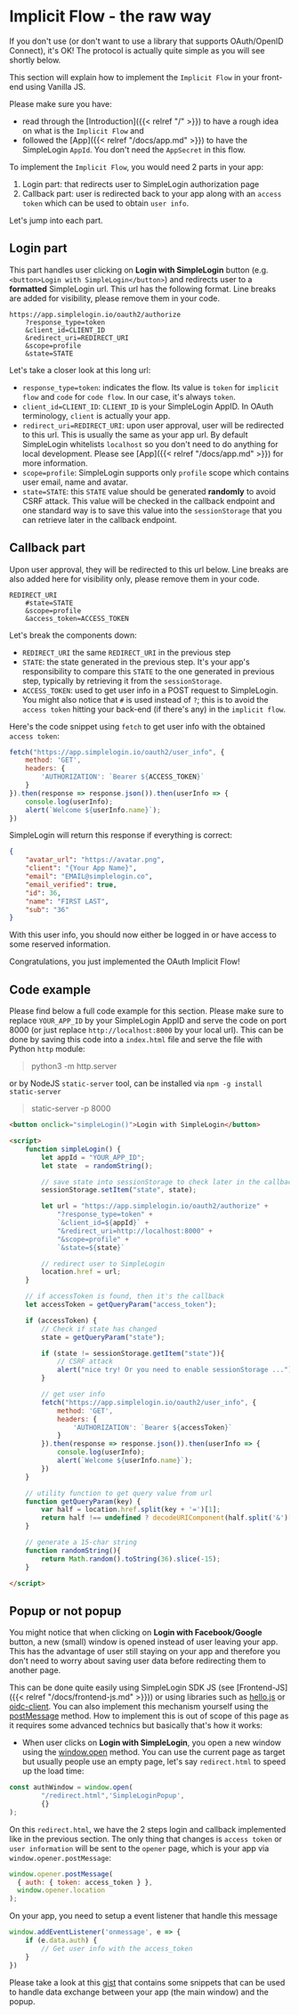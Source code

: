 # Implicit Flow - the raw way

If you don't use (or don't want to use a library that supports OAuth/OpenID Connect), it's OK! The protocol is actually quite simple as you will see shortly below.

This section will explain how to implement the `Implicit Flow` in your front-end using Vanilla JS.

Please make sure you have:

- read through the [Introduction]({{< relref "/" >}}) to have a rough idea on what is the `Implicit Flow` and
- followed the [App]({{< relref "/docs/app.md" >}}) to have the SimpleLogin `AppId`. You don't need the `AppSecret` in this flow.

To implement the `Implicit Flow`, you would need 2 parts in your app:

1. Login part: that redirects user to SimpleLogin authorization page
2. Callback part: user is redirected back to your app along with an `access token` which can be used to obtain `user info`.

Let's jump into each part.

## Login part

This part handles user clicking on **Login with SimpleLogin** button (e.g. `<button>Login with SimpleLogin</button>`) and redirects user to a **formatted** SimpleLogin url. This url has the following format. Line breaks are added for visibility, please remove them in your code.

```text
https://app.simplelogin.io/oauth2/authorize
    ?response_type=token
    &client_id=CLIENT_ID
    &redirect_uri=REDIRECT_URI
    &scope=profile
    &state=STATE
```

Let's take a closer look at this long url:

- `response_type=token`: indicates the flow. Its value is `token` for `implicit flow` and `code` for `code flow`. In our case, it's always `token`.
- `client_id=CLIENT_ID`: `CLIENT_ID` is your SimpleLogin AppID. In OAuth terminology, `client` is actually your app.
- `redirect_uri=REDIRECT_URI`: upon user approval, user will be redirected to this url. This is usually the same as your app url. By default SimpleLogin whitelists `localhost` so you don't need to do anything for local development. Please see [App]({{< relref "/docs/app.md" >}}) for more information.
- `scope=profile`: SimpleLogin supports only `profile` scope which contains user email, name and avatar.
- `state=STATE`: this `STATE` value should be generated **randomly** to avoid CSRF attack. This value will be checked in the callback endpoint and one standard way is to save this value into the `sessionStorage` that you can retrieve later in the callback endpoint.

## Callback part

Upon user approval, they will be redirected to this url below. Line breaks are also added here for visibility only, please remove them in your code.

```text
REDIRECT_URI
    #state=STATE
    &scope=profile
    &access_token=ACCESS_TOKEN
```

Let's break the components down:

- `REDIRECT_URI` the same `REDIRECT_URI` in the previous step
- `STATE`: the state generated in the previous step. It's your app's responsibility to compare this `STATE` to the one generated in previous step, typically by retrieving it from the `sessionStorage`.
- `ACCESS_TOKEN`: used to get user info in a POST request to SimpleLogin. You might also notice that `#` is used instead of `?`; this is to avoid the `access token` hitting your back-end (if there's any) in the `implicit flow`.

Here's the code snippet using `fetch` to get user info with the obtained `access token`:

```js
fetch("https://app.simplelogin.io/oauth2/user_info", {
    method: 'GET',
    headers: {
        'AUTHORIZATION': `Bearer ${ACCESS_TOKEN}`
    }
}).then(response => response.json()).then(userInfo => {
    console.log(userInfo);
    alert(`Welcome ${userInfo.name}`);
})

```

SimpleLogin will return this response if everything is correct:

```json
{
    "avatar_url": "https://avatar.png",
    "client": "{Your App Name}",
    "email": "EMAIL@simplelogin.co",
    "email_verified": true,
    "id": 36,
    "name": "FIRST LAST",
    "sub": "36"
}
```

With this user info, you should now either be logged in or have access to some reserved information.

Congratulations, you just implemented the OAuth Implicit Flow!

## Code example

Please find below a full code example for this section. Please make sure to replace `YOUR_APP_ID` by your SimpleLogin AppID and serve the code on port 8000 (or just replace `http://localhost:8000` by your local url). This can be done by saving this code into a `index.html` file and serve the file with Python `http` module:

> python3 -m http.server

or by NodeJS `static-server` tool, can be installed via `npm -g install static-server`

> static-server -p 8000

```html
<button onclick="simpleLogin()">Login with SimpleLogin</button>

<script>
    function simpleLogin() {
        let appId = "YOUR_APP_ID";
        let state  = randomString();

        // save state into sessionStorage to check later in the callback
        sessionStorage.setItem("state", state);

        let url = "https://app.simplelogin.io/oauth2/authorize" +
            "?response_type=token" +
            `&client_id=${appId}` +
            "&redirect_uri=http://localhost:8000" +
            "&scope=profile" +
            `&state=${state}`

        // redirect user to SimpleLogin
        location.href = url;
    }

    // if accessToken is found, then it's the callback
    let accessToken = getQueryParam("access_token");

    if (accessToken) {
        // Check if state has changed
        state = getQueryParam("state");

        if (state != sessionStorage.getItem("state")){
            // CSRF attack
            alert("nice try! Or you need to enable sessionStorage ...");
        }

        // get user info
        fetch("https://app.simplelogin.io/oauth2/user_info", {
            method: 'GET',
            headers: {
                'AUTHORIZATION': `Bearer ${accessToken}`
            }
        }).then(response => response.json()).then(userInfo => {
            console.log(userInfo);
            alert(`Welcome ${userInfo.name}`);
        })
    }

    // utility function to get query value from url
    function getQueryParam(key) {
        var half = location.href.split(key + '=')[1];
        return half !== undefined ? decodeURIComponent(half.split('&')[0]) : null;
    }

    // generate a 15-char string
    function randomString(){
        return Math.random().toString(36).slice(-15);
    }

</script>
```

## Popup or not popup

You might notice that when clicking on **Login with Facebook/Google** button, a new (small) window is opened instead of user leaving your app. This has the advantage of user still staying on your app and therefore you don't need to worry about saving user data before redirecting them to another page.

This can be done quite easily using SimpleLogin SDK JS (see [Frontend-JS]({{< relref "/docs/frontend-js.md" >}})) or using libraries such as [hello.js](https://github.com/MrSwitch/hello.js) or [oidc-client](https://github.com/IdentityModel/oidc-client-js). You can also implement this mechanism yourself using the [postMessage](https://developer.mozilla.org/en-US/docs/Web/API/Window/postMessage) method. How to implement this is out of scope of this page as it requires some advanced technics but basically that's how it works:

- When user clicks on **Login with SimpleLogin**, you open a new window using the [window.open](https://developer.mozilla.org/en-US/docs/Web/API/Window/open) method. You can use the current page as target but usually people use an empty page, let's say `redirect.html` to speed up the load time:

```js
const authWindow = window.open(
        "/redirect.html",'SimpleLoginPopup',
        {}
);
```

On this `redirect.html`, we have the 2 steps login and callback implemented like in the previous section. The only thing that changes is `access token` or `user information` will be sent to the `opener` page, which is your app via `window.opener.postMessage`:

```js
window.opener.postMessage(
  { auth: { token: access_token } },
  window.opener.location
);
```

On your app, you need to setup a event listener that handle this message

```js
window.addEventListener('onmessage', e => {
    if (e.data.auth) {
        // Get user info with the access_token
    }
})
```

Please take a look at this [gist](https://gist.github.com/gauravtiwari/2ae9f44aee281c759fe5a66d5c2721a2) that contains some snippets that can be used to handle data exchange between your app (the main window) and the popup.
